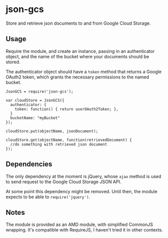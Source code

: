 # json-gcs

Store and retrieve json documents to and from Google Cloud Storage.

## Usage

Require the module, and create an instance, passing in an authenticator
object, and the name of the bucket where your documents should be stored.

The authenticator object should have a `token` method that returns a
Google OAuth2 token, which grants the necessary permissions to the named
bucket.

    JsonGCS = require('json-gcs');

    var cloudStore = JsonGCS({
      authenticator: {
        token: function() { return userOAuth2Token; },
      }
      bucketName: "myBucket"
    });

    cloudStore.put(objectName, jsonDocument);

    cloudStore.get(objectName, function(retrievedDocument) {
      //do something with retrieved json document
    });

## Dependencies

The only dependency at the moment is jQuery, whose `ajax` method is used to
send request to the Google Cloud Storage JSON API.

At some point this dependency might be removed. Until then, the module
expects to be able to `require('jquery')`.

## Notes

The module is provided as an AMD module, with simplified CommonJS wrapping.
It's compatible with RequireJS, I haven't tried it in other contexts.
